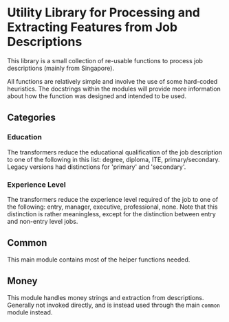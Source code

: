 # Utility Library for Processing and Extracting Features from Job Descriptions

This library is a small collection of re-usable functions to process job descriptions (mainly from Singapore).

All functions are relatively simple and involve the use of some hard-coded heuristics. The docstrings within the modules will provide more information about how the function was designed and intended to be used.

## Categories

### Education

The transformers reduce the educational qualification of the job description to one of the following in this list: degree, diploma, ITE, primary/secondary. Legacy versions had distinctions for 'primary' and 'secondary'. 

### Experience Level

The transformers reduce the experience level required of the job to one of the following: entry, manager, executive, professional, none. Note that this distinction is rather meaningless, except for the distinction between entry and non-entry level jobs.

## Common

This main module contains most of the helper functions needed.

## Money

This module handles money strings and extraction from descriptions. Generally not invoked directly, and is instead used through the main `common` module instead.

